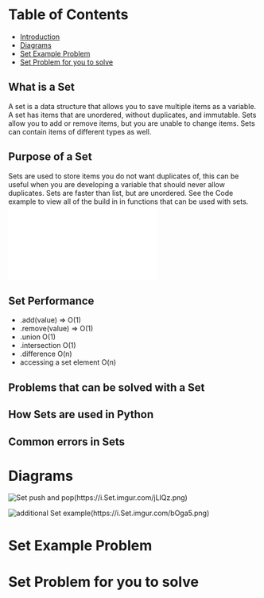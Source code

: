 # Table of Contents
- [Introduction](#Introduction)
- [Diagrams](#Diagrams)
- [Set Example Problem](#Set-Example-Problem)
- [Set Problem for you to solve](#Set-Problem-for-you-to-solve)

## What is a Set
A set is a data structure that allows you to save multiple items as a variable. A set has items that are unordered, without duplicates, and immutable. Sets allow you to add or remove items, but you are unable to change items. Sets can contain items of different types as well.


## Purpose of a Set
Sets are used to store items you do not want duplicates of, this can be useful when you are developing a variable that should never allow duplicates. Sets are faster than list, but are unordered. See the Code example to view all of the build in
in functions that can be used with sets. 
![Code example](SetIntro.py)

## Set Performance

- .add(value) => O(1)
- .remove(value) => O(1)
- .union O(1)
- .intersection O(1)
- .difference O(n)
- accessing a set element O(n)

## Problems that can be solved with a Set


## How Sets are used in Python


## Common errors in Sets



# Diagrams


![Set push and pop(https://i.Set.imgur.com/jLlQz.png)]()

![additional Set example(https://i.Set.imgur.com/bOga5.png)]()

# Set Example Problem


# Set Problem for you to solve
